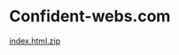 # Confident-webs.com
[index.html.zip](https://github.com/Confidentwebs/Confident-webs.github.io/files/10481814/index.html.zip)

